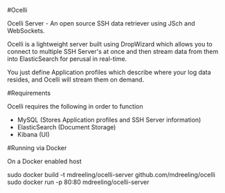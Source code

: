 #Ocelli

Ocelli Server - An open source SSH data retriever using JSch and WebSockets.

Ocelli is a lightweight server built using DropWizard which allows you to connect to multiple
SSH Server's at once and then stream data from them into ElasticSearch for perusal in real-time.

You just define Application profiles which describe where your log data resides, and Ocelli will 
stream them on demand.

#Requirements

Ocelli requires the following in order to function

* MySQL (Stores Application profiles and SSH Server information)
* ElasticSearch (Document Storage) 
* Kibana (UI)

#Running via Docker

On a Docker enabled host

sudo docker build -t mdreeling/ocelli-server github.com/mdreeling/ocelli
sudo docker run -p 80:80 mdreeling/ocelli-server
